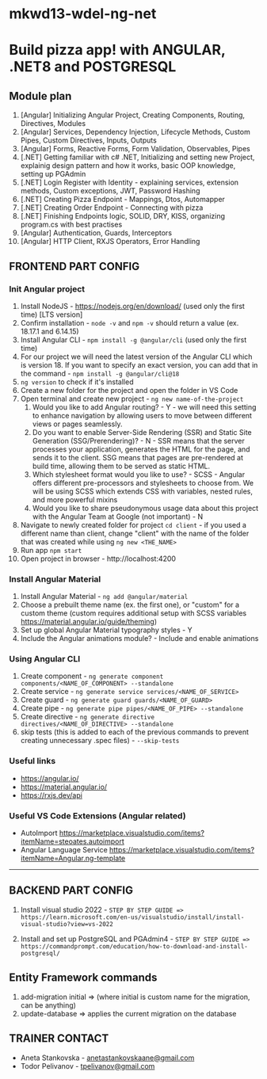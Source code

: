 # mkwd13-wdel-ng-net

# Build pizza app! with ANGULAR, .NET8 and POSTGRESQL

## Module plan
1. [Angular] Initializing Angular Project, Creating Components, Routing, Directives, Modules
2. [Angular] Services, Dependency Injection, Lifecycle Methods, Custom Pipes, Custom Directives, Inputs, Outputs
3. [Angular] Forms, Reactive Forms, Form Validation, Observables, Pipes 
4. [.NET] Getting familiar with c# .NET, Initializing and setting new Project, explainig design pattern and how it works, basic OOP knowledge, setting up PGAdmin
5. [.NET] Login Register with Identity - explaining services, extension methods, Custom exceptions, JWT, Password Hashing
6. [.NET] Creating Pizza Endpoint - Mappings, Dtos, Automapper
7. [.NET] Creating Order Endpoint - Connecting with pizza
8. [.NET] Finishing Endpoints logic, SOLID, DRY, KISS, organizing program.cs with best practises
9. [Angular] Authentication, Guards, Interceptors 
10. [Angular] HTTP Client, RXJS Operators, Error Handling


## FRONTEND PART CONFIG

### Init Angular project
1. Install NodeJS - https://nodejs.org/en/download/ (used only the first time) [LTS version]
2. Confirm installation - `node -v` and `npm -v` should return a value (ex. 18.17.1 and 6.14.15)
3. Install Angular CLI - `npm install -g @angular/cli` (used only the first time)
4. For our project we will need the latest version of the Angular CLI which is version 18. If you want to specify an exact version, you can add that in the command - `npm install -g @angular/cli@18`
5. `ng version` to check if it's installed
6. Create a new folder for the project and open the folder in VS Code
7. Open terminal and create new project - `ng new name-of-the-project`
   1. Would you like to add Angular routing? - Y - we will need this setting to enhance navigation by allowing users to move between different views or pages seamlessly.
   2. Do you want to enable Server-Side Rendering (SSR) and Static Site Generation (SSG/Prerendering)? - N - SSR means that the server processes your application, generates the HTML for the page, and sends it to the client. SSG means that pages are pre-rendered at build time, allowing them to be served as static HTML. 
   3. Which stylesheet format would you like to use? - SCSS - Angular offers different pre-processors and stylesheets to choose from. We will be using SCSS which extends CSS with variables, nested rules, and more powerful mixins
   4. Would you like to share pseudonymous usage data about this project with the Angular Team
      at Google (not important) - N
8. Navigate to newly created folder for project `cd client` - if you used a different name than client, change "client" with the name of the folder that was created while using `ng new <THE_NAME>`      
9. Run app `npm start`
10. Open project in browser - http://localhost:4200

### Install Angular Material
1. Install Angular Material - `ng add @angular/material`
2. Choose a prebuilt theme name (ex. the first one), or "custom" for a custom theme (custom requires additional setup with SCSS variables https://material.angular.io/guide/theming)
3. Set up global Angular Material typography styles - Y
4. Include the Angular animations module? - Include and enable animations

### Using Angular CLI
1. Create component - `ng generate component components/<NAME_OF_COMPONENT> --standalone`
2. Create service - `ng generate service services/<NAME_OF_SERVICE>`
3. Create guard - `ng generate guard guards/<NAME_OF_GUARD>`
4. Create pipe - `ng generate pipe pipes/<NAME_OF_PIPE> --standalone`
5. Create directive - `ng generate directive directives/<NAME_OF_DIRECTIVE> --standalone`
6. skip tests (this is added to each of the previous commands to prevent creating unnecessary .spec files) - `--skip-tests`

### Useful links
- https://angular.io/
- https://material.angular.io/
- https://rxjs.dev/api

### Useful VS Code Extensions (Angular related)
- AutoImport https://marketplace.visualstudio.com/items?itemName=steoates.autoimport
- Angular Language Service https://marketplace.visualstudio.com/items?itemName=Angular.ng-template

_____________________________________________________________
## BACKEND PART CONFIG 

1. Install visual studio 2022 - `STEP BY STEP GUIDE => https://learn.microsoft.com/en-us/visualstudio/install/install-visual-studio?view=vs-2022`

2. Install and set up PostgreSQL and PGAdmin4 - `STEP BY STEP GUIDE => https://commandprompt.com/education/how-to-download-and-install-postgresql/`

## Entity Framework commands
1. add-migration initial => (where initial is custom name for the migration, can be anything)
2. update-database => applies the current migration on the database

## TRAINER CONTACT
- Aneta Stankovska - anetastankovskaane@gmail.com
- Todor Pelivanov - tpelivanov@gmail.com

